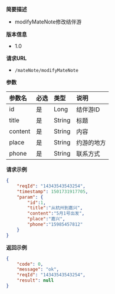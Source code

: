 **简要描述** 
- modifyMateNote修改结伴游

**版本信息**
- 1.0

**请求URL** 
- `/mateNote/modifyMateNote `

**参数** 

|参数名|必选|类型|说明|
|:---- |:---   |:---|:----- |
|id |是 | Long | 结伴游ID |
|title |是 | String |  标题 |
|content |是 | String |  内容 |
|place |是 | String |  约游的地方 |
|phone |是 | String |  联系方式 |

**请求示例**

```JSON
{
    "reqId": "14343543543254",
    "timestamp": 1501731917705,
    "param": {
    	"id":1,
    	"title":"从杭州到嘉兴",
    	"content":"5月1号出发",
    	"place":"嘉兴",
    	"phone":"15985457812"
    }
}
```



 **返回示例**

```JSON
{
    "code": 0,
    "message": "ok",
    "reqId": "14343543543254",
    "result": null
}
```


